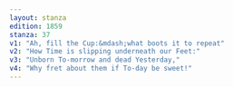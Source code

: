 ```yaml
---
layout: stanza
edition: 1859
stanza: 37
v1: "Ah, fill the Cup:&mdash;what boots it to repeat"
v2: "How Time is slipping underneath our Feet:"
v3: "⁠Unborn To-morrow and dead Yesterday,"
v4: "Why fret about them if To-day be sweet!"
---
```

